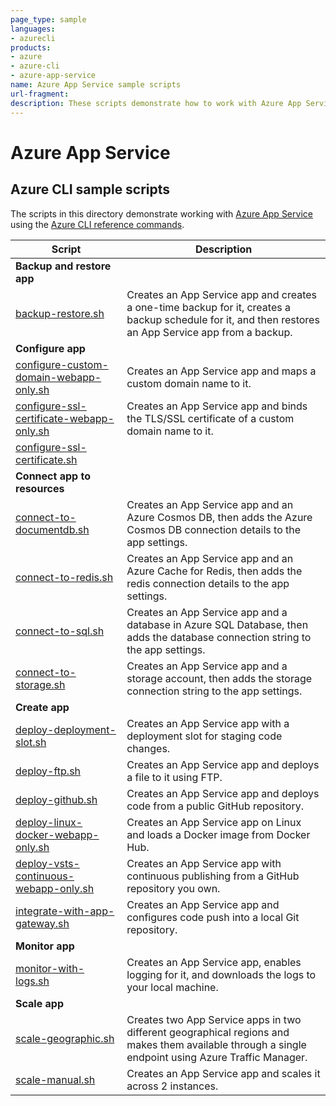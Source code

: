 ```yaml
---
page_type: sample
languages:
- azurecli
products:
- azure
- azure-cli
- azure-app-service
name: Azure App Service sample scripts
url-fragment:
description: These scripts demonstrate how to work with Azure App Service using the Azure CLI
---
```

# Azure App Service

## Azure CLI sample scripts

The scripts in this directory demonstrate working with [Azure App Service][aas-home] using the [Azure CLI reference commands][azure-cli].

| Script | Description |
| ------ | ----------- |
|**Backup and restore app**||
|[backup-restore.sh][aas-1]|  Creates an App Service app and creates a one-time backup for it, creates a backup schedule for it, and then restores an App Service app from a backup. |
|**Configure app**||
|[configure-custom-domain-webapp-only.sh][aas-2]| Creates an App Service app and maps a custom domain name to it.|
|[configure-ssl-certificate-webapp-only.sh][aas-3]| Creates an App Service app and binds the TLS/SSL certificate of a custom domain name to it.|
|[configure-ssl-certificate.sh][aas-4]| | Creates an App Service app
|**Connect app to resources**||
|[connect-to-documentdb.sh][aas-5]| Creates an App Service app and an Azure Cosmos DB, then adds the Azure Cosmos DB connection details to the app settings. |
|[connect-to-redis.sh][aas-6]| Creates an App Service app and an Azure Cache for Redis, then adds the redis connection details to the app settings.|
|[connect-to-sql.sh][aas-7]| Creates an App Service app and a database in Azure SQL Database, then adds the database connection string to the app settings. |
|[connect-to-storage.sh][aas-8]| Creates an App Service app and a storage account, then adds the storage connection string to the app settings. |
|**Create app**||
|[deploy-deployment-slot.sh][aas-9]| Creates an App Service app with a deployment slot for staging code changes.|
|[deploy-ftp.sh][aas-10]| Creates an App Service app and deploys a file to it using FTP.|
|[deploy-github.sh][aas-11]| Creates an App Service app and deploys code from a public GitHub repository. |
|[deploy-linux-docker-webapp-only.sh][aas-12]| Creates an App Service app on Linux and loads a Docker image from Docker Hub.|
|[deploy-vsts-continuous-webapp-only.sh][aas-13]| Creates an App Service app with continuous publishing from a GitHub repository you own. |
|[integrate-with-app-gateway.sh][aas-14]| Creates an App Service app and configures code push into a local Git repository.|
|**Monitor app**||
|[monitor-with-logs.sh][aas-15]| Creates an App Service app, enables logging for it, and downloads the logs to your local machine.|
|**Scale app**||
|[scale-geographic.sh][aas-16]| Creates two App Service apps in two different geographical regions and makes them available through a single endpoint using Azure Traffic Manager.|
|[scale-manual.sh][aas-17]| Creates an App Service app and scales it across 2 instances.|

<!-- SCRIPTS -->
[aas-1]: ./backup-one-time-schedule-restore/backup-restore.sh
[aas-2]: ./configure-custom-domain/configure-custom-domain-webapp-only.sh
[aas-3]: ./configure-ssl-certificate/configure-ssl-certificate-webapp-only.sh
[aas-4]: ./configure-ssl-certificate/configure-ssl-certificate.sh
[aas-5]: ./connect-to-documentdb/connect-to-documentdb.sh
[aas-6]: ./connect-to-redis/connect-to-redis.sh
[aas-7]: ./connect-to-sql/connect-to-sql.sh
[aas-8]: ./connect-to-storage/connect-to-storage.sh
[aas-9]: ./deploy-deployment-slot/deploy-deployment-slot.sh
[aas-10]: ./deploy-ftp/deploy-ftp.sh
[aas-11]: ./deploy-github/deploy-github.sh
[aas-12]: ./deploy-linux-docker/deploy-linux-docker-webapp-only.sh
[aas-13]: ./deploy-vsts-continuous/deploy-vsts-continuous-webapp-only.sh
[aas-14]: ./integrate-with-app-gateway/integrate-with-app-gateway.sh
[aas-15]: ./monitor-with-logs/monitor-with-logs.sh
[aas-16]: ./scale-geographic/scale-geographic.sh
[aas-17]: ./scale-manual/scale-manual.sh

<!-- EXTERNAL -->
[aas-home]: https://azure.microsoft.com/services/container-registry/
[azure-cli]: https://learn.microsoft.com/cli/azure/reference-index
